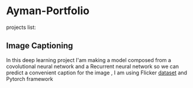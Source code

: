 # Ayman-Portfolio
projects list:
## Image Captioning
In this deep learning  project I'am making a model composed from a covolutional neural network and a Recurrent neural network so we can predict a convenient caption for the image , I am using Flicker [dataset](https://www.kaggle.com/ming666/flicker8k-dataset) and Pytorch framework
